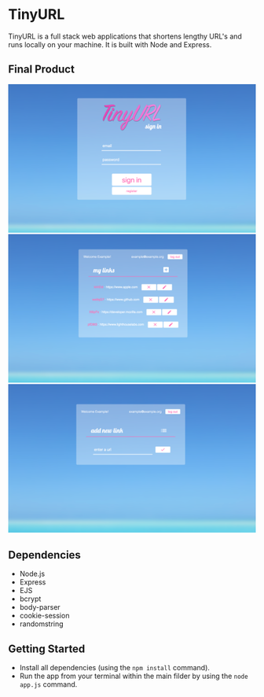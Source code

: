 # TinyURL

TinyURL is a full stack web applications that shortens lengthy URL's and runs locally on your machine. It is built with Node and Express.

## Final Product

!["Login Page"](https://github.com/vadimgavrish/tinyURL/blob/master/docs/url_login.png?raw=true)
!["Main Page"](https://github.com/vadimgavrish/tinyURL/blob/master/docs/url.png?raw=true)
!["Add New URL Page"](https://github.com/vadimgavrish/tinyURL/blob/master/docs/url_new.png?raw=true)

## Dependencies

- Node.js
- Express
- EJS
- bcrypt
- body-parser
- cookie-session
- randomstring

## Getting Started

- Install all dependencies (using the `npm install` command).
- Run the app from your terminal within the main filder by using the `node app.js` command.